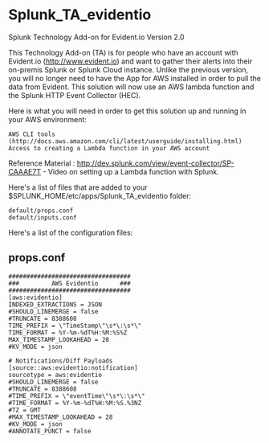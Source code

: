 # Splunk_TA_evidentio
Splunk Technology Add-on for Evident.io Version 2.0

This Technology Add-on (TA) is for people who have an account with Evident.io (http://www.evident.io) and want to gather their alerts into their on-premis Splunk or Splunk Cloud instance.  Unlike the previous version, you will no longer need to have the App for AWS installed in order to pull the data from Evident. This solution will now use an AWS lambda function and the Splunk HTTP Event Collector (HEC). 

Here is what you will need in order to get this solution up and running in your AWS environment:
    
    AWS CLI tools (http://docs.aws.amazon.com/cli/latest/userguide/installing.html) 
    Access to creating a Lambda function in your AWS account
    
Reference Material :
    http://dev.splunk.com/view/event-collector/SP-CAAAE7T - Video on setting up a Lambda function with Splunk.


Here's a list of files that are added to your $SPLUNK_HOME/etc/apps/Splunk_TA_evidentio folder:

    default/props.conf
    default/inputs.conf
    
Here's a list of the configuration files:

props.conf
-------------
    ##################################
    ###         AWS Evidentio      ###
    ##################################
    [aws:evidentio]
    INDEXED_EXTRACTIONS = JSON
    #SHOULD_LINEMERGE = false
    #TRUNCATE = 8388608
    TIME_PREFIX = \"TimeStamp\"\s*\:\s*\"
    TIME_FORMAT = %Y-%m-%dT%H:%M:%S%Z
    MAX_TIMESTAMP_LOOKAHEAD = 28
    #KV_MODE = json
    
    # Notifications/Diff Payloads
    [source::aws:evidentio:notification]
    sourcetype = aws:evidentio
    #SHOULD_LINEMERGE = false
    #TRUNCATE = 8388608
    #TIME_PREFIX = \"eventTime\"\s*\:\s*\"
    #TIME_FORMAT = %Y-%m-%dT%H:%M:%S.%3NZ
    #TZ = GMT
    #MAX_TIMESTAMP_LOOKAHEAD = 28
    #KV_MODE = json
    #ANNOTATE_PUNCT = false


